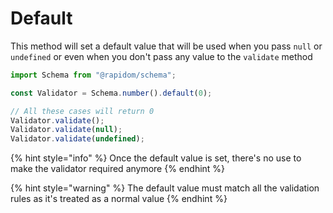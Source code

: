 # Default

This method will set a default value that will be used when you pass `null` or `undefined` or even when you don't pass any value to the `validate` method 

```typescript
import Schema from "@rapidom/schema";

const Validator = Schema.number().default(0);

// All these cases will return 0
Validator.validate();
Validator.validate(null);
Validator.validate(undefined);
```

{% hint style="info" %}
Once the default value is set, there's no use to make the validator required anymore
{% endhint %}

{% hint style="warning" %}
The default value must match all the validation rules as it's treated as a normal value
{% endhint %}



